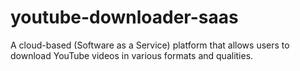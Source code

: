 # youtube-downloader-saas
A cloud-based (Software as a Service) platform that allows users to download YouTube videos in various formats and qualities.
